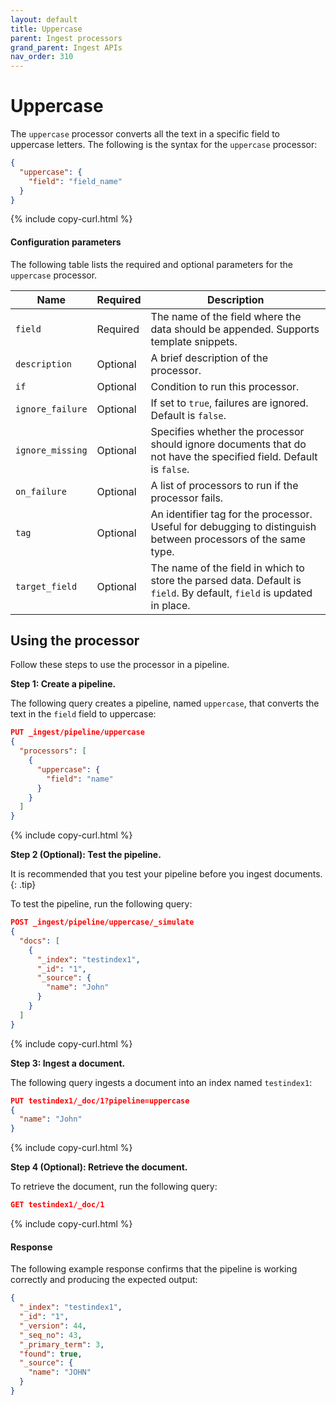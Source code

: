 ```yaml
---
layout: default
title: Uppercase
parent: Ingest processors 
grand_parent: Ingest APIs
nav_order: 310
---
```


# Uppercase

The `uppercase` processor converts all the text in a specific field to uppercase letters. The following is the syntax for the `uppercase` processor: 

```json
{
  "uppercase": {
    "field": "field_name"
  }
}
```
{% include copy-curl.html %}

#### Configuration parameters

The following table lists the required and optional parameters for the `uppercase` processor.

| Name  | Required  | Description  |
|---|---|---|
`field`  | Required  | The name of the field where the data should be appended. Supports template snippets. |
`description`  | Optional  | A brief description of the processor.  |
`if` | Optional | Condition to run this processor. |
`ignore_failure` | Optional | If set to `true`, failures are ignored. Default is `false`. |
`ignore_missing`  | Optional  | Specifies whether the processor should ignore documents that do not have the specified field. Default is `false`.  |
`on_failure` | Optional | A list of processors to run if the processor fails. |
`tag` | Optional | An identifier tag for the processor. Useful for debugging to distinguish between processors of the same type. |
`target_field`  | Optional  | The name of the field in which to store the parsed data. Default is `field`. By default, `field` is updated in place. |

## Using the processor

Follow these steps to use the processor in a pipeline.

**Step 1: Create a pipeline.** 

The following query creates a pipeline, named `uppercase`, that converts the text in the `field` field to uppercase:

```json
PUT _ingest/pipeline/uppercase
{
  "processors": [
    {
      "uppercase": {
        "field": "name"
      }
    }
  ]
}
```
{% include copy-curl.html %}


**Step 2 (Optional): Test the pipeline.**

It is recommended that you test your pipeline before you ingest documents.
{: .tip}

To test the pipeline, run the following query:

```json
POST _ingest/pipeline/uppercase/_simulate
{
  "docs": [
    {
      "_index": "testindex1",
      "_id": "1",
      "_source": {
        "name": "John"
      }
    }
  ]
}
```
{% include copy-curl.html %}

**Step 3: Ingest a document.**

The following query ingests a document into an index named `testindex1`:

```json
PUT testindex1/_doc/1?pipeline=uppercase
{
  "name": "John"
}
```
{% include copy-curl.html %}

**Step 4 (Optional): Retrieve the document.**

To retrieve the document, run the following query:

```json
GET testindex1/_doc/1
```
{% include copy-curl.html %}

#### Response

The following example response confirms that the pipeline is working correctly and producing the expected output:

```json
{
  "_index": "testindex1",
  "_id": "1",
  "_version": 44,
  "_seq_no": 43,
  "_primary_term": 3,
  "found": true,
  "_source": {
    "name": "JOHN"
  }
}
```